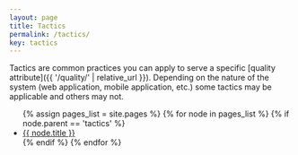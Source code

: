 ```yaml
---
layout: page
title: Tactics
permalink: /tactics/
key: tactics
---
```


Tactics are common practices you can apply to serve a specific [quality attribute]({{ '/quality/' | relative_url }}).
Depending on the nature of the system (web application, mobile application, etc.) some tactics may be applicable and others may not. 

<ul>
{% assign pages_list = site.pages %}
{% for node in pages_list %}
    {% if node.parent == 'tactics' %}
    <li>
        <a href="{{ node.url | relative_url }}">{{ node.title }}</a>
    </li>
    {% endif %}
{% endfor %}
</ul>
